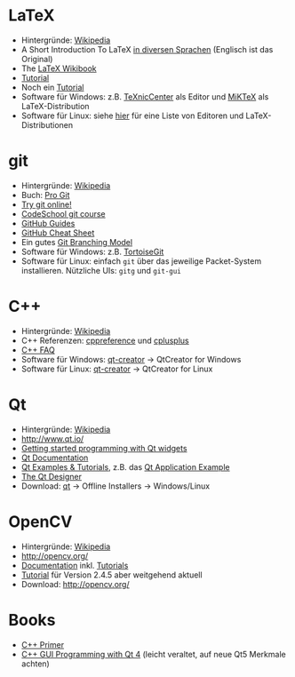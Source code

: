 
# LaTeX

* Hintergr&uuml;nde: [Wikipedia](https://en.wikipedia.org/wiki/LaTeX)
* A Short Introduction To LaTeX [in diversen Sprachen](http://www.ctan.org/tex-archive/info/lshort/) (Englisch ist das Original)
* The [LaTeX Wikibook](https://en.wikibooks.org/wiki/LaTeX)
* [Tutorial](http://latex.tugraz.at/latex/tutorial)
* Noch ein [Tutorial](http://latex.hpfsc.de/content/latex_tutorial/)
* Software f&uuml;r Windows: z.B. [TeXnicCenter](http://www.texniccenter.org/) als Editor und [MiKTeX](http://www.miktex.org/) als LaTeX-Distribution
* Software f&uuml;r Linux: siehe [hier](http://wiki.ubuntuusers.de/LATEX) f&uuml;r eine Liste von Editoren und LaTeX-Distributionen

# git

* Hintergr&uuml;nde: [Wikipedia](https://en.wikipedia.org/wiki/Git_%28software%29)
* Buch: [Pro Git](http://git-scm.com/book/en/v2)
* [Try git online!](https://try.github.io/levels/1/challenges/1)
* [CodeSchool git course](https://www.codeschool.com/courses/git-real)
* [GitHub Guides](https://guides.github.com/)
* [GitHub Cheat Sheet](https://training.github.com/kit/downloads/github-git-cheat-sheet.pdf)
* Ein gutes [Git Branching Model](http://nvie.com/posts/a-successful-git-branching-model/)
* Software f&uuml;r Windows: z.B. [TortoiseGit](https://tortoisegit.org/)
* Software f&uuml;r Linux: einfach `git` &uuml;ber das jeweilige Packet-System installieren. Nützliche UIs: `gitg` und `git-gui`

# C++

* Hintergr&uuml;nde: [Wikipedia](https://en.wikipedia.org/wiki/C%2B%2B)
* C++ Referenzen: [cppreference](http://en.cppreference.com/w/) und [cplusplus](http://www.cplusplus.com/)
* [C++ FAQ](https://isocpp.org/faq)
* Software für Windows: [qt-creator](http://www.qt.io/download-open-source/) -> QtCreator for Windows
* Software für Linux: [qt-creator](http://www.qt.io/download-open-source/) -> QtCreator for Linux

# Qt

* Hintergr&uuml;nde: [Wikipedia](https://en.wikipedia.org/wiki/Qt_%28software%29)
* http://www.qt.io/
* [Getting started programming with Qt widgets](http://doc.qt.io/qt-5/gettingstartedqt.html)
* [Qt Documentation](http://doc.qt.io/qt-5/reference-overview.html)
* [Qt Examples & Tutorials](http://doc.qt.io/qt-5/qtexamplesandtutorials.html), z.B. das [Qt Application Example](http://doc.qt.io/qt-5/qtwidgets-mainwindows-application-example.html)
* [The Qt Designer](http://doc.qt.io/qt-5/qtdesigner-manual.html)
* Download: [qt](http://www.qt.io/download-open-source/) -> Offline Installers -> Windows/Linux

# OpenCV

* Hintergr&uuml;nde: [Wikipedia](https://en.wikipedia.org/wiki/OpenCV)
* http://opencv.org/
* [Documentation](http://docs.opencv.org/3.0-rc1/) inkl. [Tutorials](http://docs.opencv.org/3.0-rc1/d9/df8/tutorial_root.html)
* [Tutorial](http://opencv-srf.blogspot.de/) f&uuml;r Version 2.4.5 aber weitgehend aktuell
* Download: http://opencv.org/  

# Books

* [C++ Primer](http://docs.linuxtone.org/ebooks/C&CPP/C++%20Primer%20Plus%20%285th%20Edition%29.pdf)
* [C++ GUI Programming with Qt 4](http://www-cs.ccny.cuny.edu/~wolberg/cs221/qt/books/C++-GUI-Programming-with-Qt-4-1st-ed.pdf) (leicht veraltet, auf neue Qt5 Merkmale achten)

